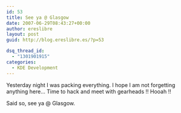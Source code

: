 ```yaml
---
id: 53
title: See ya @ Glasgow
date: 2007-06-29T08:43:27+00:00
author: ereslibre
layout: post
guid: http://blog.ereslibre.es/?p=53

dsq_thread_id:
  - "1301901915"
categories:
  - KDE Development
---
```

Yesterday night I was packing everything. I hope I am not forgetting anything here&#8230; Time to hack and meet with gearheads !! Hooah !!

Said so, see ya @ Glasgow.
